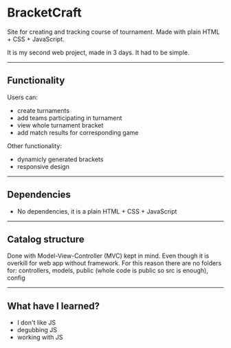 # BracketCraft

Site for creating and tracking course of tournament. Made with plain HTML + CSS + JavaScript.

It is my second web project, made in 3 days. It had to be simple. 

<hr>

## Functionality

Users can:

* create turnaments
* add teams participating in turnament
* view whole turnament bracket
* add match results for corresponding game

Other functionality:

* dynamicly generated brackets
* responsive design

<hr>

## Dependencies

* No dependencies, it is a plain HTML + CSS + JavaScript

<hr>

## Catalog structure

Done with Model-View-Controller (MVC) kept in mind. Even though it is overkill for web app without framework. For this reason there are no folders for: controllers, models, public (whole code is public so src is enough), config

<hr>

## What have I learned?

* I don't like JS
* degubbing JS
* working with JS

